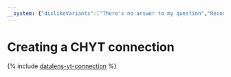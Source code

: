 ```yaml
---
__system: {"dislikeVariants":["There's no answer to my question","Recommendations aren't helpful","Content does not match the title","Other"]}
---
```


# Creating a CHYT connection


{% include [datalens-yt-connection](../../../../_includes/datalens/internal/datalens-yt-connection.md) %}